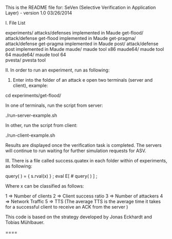 This is the README file for:
SeVen (Selective Verification in Application Layer) - version 1.0 03/26/2014

I. File List

experiments/		attacks/defenses implemented in Maude
   get-flood/		attack/defense get-flood implemented in Maude
   get-pragma/		attack/defense get-pragma implemented in Maude
   post/		attack/defense post implemented in Maude
maude/ 			maude tool x86
maude64/		maude tool 64
maude64/		maude tool 64		
pvesta/			pvesta tool


II. In order to run an experiment, run as following:

1) Enter into the folder of an attack e open two terminals (server and client), example:

 cd experiments/get-flood/

In one of terminals, run the script from server:

 ./run-server-example.sh

In other, run the script from client:

 ./run-client-example.sh

Results are displayed once the verification task is completed. The servers will continue to run waiting for further simulation requests for ASV.


III. There is a file called success.quatex in each folder within of experiments, as following:

query( ) = { s.rval(x) } ;
eval E[ # query( ) ] ;

Where x can be classified as follows:

1 => Number of clients
2 => Client success ratio
3 => Number of attackers
4 => Network Traffic
5 => TTS (The average TTS is the average time it takes for a successful client to receive an ACK from the server )

This code is based on the strategy developed by Jonas Eckhardt and Tobias Mühlbauer.

====


